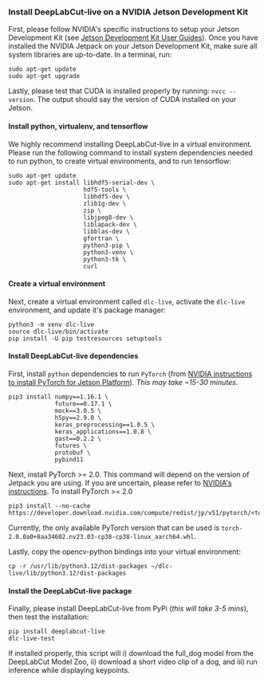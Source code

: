 ### Install DeepLabCut-live on a NVIDIA Jetson Development Kit

First, please follow NVIDIA's specific instructions to setup your Jetson Development Kit
(see [Jetson Development Kit User Guides](https://developer.nvidia.com/embedded/learn/getting-started-jetson)). Once you have installed the NVIDIA
Jetpack on your Jetson Development Kit, make sure all system libraries are up-to-date.
In a terminal, run:

```
sudo apt-get update
sudo apt-get upgrade
```

Lastly, please test that CUDA is installed properly by running: `nvcc --version`. The
output should say the version of CUDA installed on your Jetson.

#### Install python, virtualenv, and tensorflow

We highly recommend installing DeepLabCut-live in a virtual environment. Please run the
following command to install system dependencies needed to run python, to create virtual
environments, and to run tensorflow:

```
sudo apt-get update
sudo apt-get install libhdf5-serial-dev \
                     hdf5-tools \
                     libhdf5-dev \
                     zlib1g-dev \
                     zip \
                     libjpeg8-dev \
                     liblapack-dev \
                     libblas-dev \
                     gfortran \
                     python3-pip \
                     python3-venv \
                     python3-tk \
                     curl
```

#### Create a virtual environment

Next, create a virtual environment called `dlc-live`, activate the `dlc-live`
environment, and update it's package manager:

```
python3 -m venv dlc-live
source dlc-live/bin/activate
pip install -U pip testresources setuptools
```

#### Install DeepLabCut-live dependencies

First, install `python` dependencies to run `PyTorch` (from [NVIDIA instructions to 
install PyTorch for Jetson Platform](
https://docs.nvidia.com/deeplearning/frameworks/install-pytorch-jetson-platform/index.html)). 
_This may take ~15-30 minutes._

```
pip3 install numpy==1.16.1 \
             future==0.17.1 \
             mock==3.0.5 \
             h5py==2.9.0 \
             keras_preprocessing==1.0.5 \
             keras_applications==1.0.8 \
             gast==0.2.2 \
             futures \
             protobuf \
             pybind11
```

Next, install PyTorch >= 2.0. This command will depend on the version of Jetpack you are
using. If you are uncertain, please refer to [NVIDIA's instructions](
https://docs.nvidia.com/deeplearning/frameworks/install-pytorch-jetson-platform/index.html).
To install PyTorch >= 2.0

```
pip3 install --no-cache https://developer.download.nvidia.com/compute/redist/jp/v51/pytorch/<torch_version_desired>
```

Currently, the only available PyTorch version that can be used is 
`torch-2.0.0a0+8aa34602.nv23.03-cp38-cp38-linux_aarch64.whl`. 


Lastly, copy the opencv-python bindings into your virtual environment:

```
cp -r /usr/lib/python3.12/dist-packages ~/dlc-live/lib/python3.12/dist-packages
```

#### Install the DeepLabCut-live package

Finally, please install DeepLabCut-live from PyPi (_this will take 3-5 mins_), then 
test the installation:

```
pip install deeplabcut-live
dlc-live-test
```

If installed properly, this script will i) download the full_dog model from the
DeepLabCut Model Zoo, ii) download a short video clip of a dog, and iii) run inference
while displaying keypoints.

